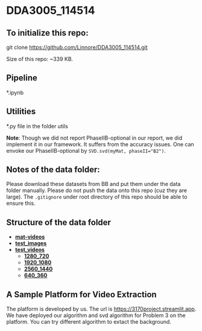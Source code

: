 # DDA3005_114514

## To initialize this repo:
git clone https://github.com/Linnore/DDA3005_114514.git

Size of this repo: ~339 KB.

## Pipeline
*.ipynb

## Utilities
*.py file in the folder utils

**Note**: Though we did not report PhaseIIB-optional in our report, we did implement it in our framework. It
    suffers from the accuracy issues. One can envoke our PhaseIIB-optional by `SVD.svd(myMat, phaseII="B2")`.

## Notes of the data folder:

Please download these datasets from BB and put them under the data folder manually. Please do not push the data onto this repo (cuz they are large). The `.gitignore` under root directory of this repo should be able to ensure this.

## Structure of the data folder
<!-- tree generated by markdown-notes-tree starts here -->

- [**mat-videos**](mat-videos)
- [**test_images**](test_images)
- [**test_videos**](test_videos)
    - [**1280\_720**](test_videos/1280\_720)
    - [**1920\_1080**](test_videos/1920\_1080)
    - [**2560\_1440**](test_videos/2560\_1440)
    - [**640\_360**](test_videos/640\_360)

<!-- tree generated by markdown-notes-tree ends here -->

## A Sample Platform for Video Extraction 
The platform is developed by us. The url is https://3170project.streamlit.app. We have deployed our algorithm and svd algorithm for Problem 3 on the platform. You can try different algorithm to extact the background.
